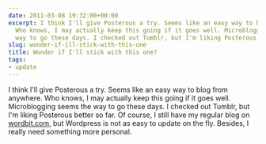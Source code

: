 ```yaml
---
date: 2011-03-08 19:32:00+00:00
excerpt: I think I'll give Posterous a try. Seems like an easy way to blog from anywhere.
  Who knows, I may actually keep this going if it goes well. Microblogging seems the
  way to go these days. I checked out Tumblr, but I'm liking Posterous better so far....
slug: wonder-if-ill-stick-with-this-one
title: Wonder if I'll stick with this one?
tags:
- update
---
```


I think I'll give Posterous a try. Seems like an easy way to blog from anywhere. Who knows, I may actually keep this going if it goes well. Microblogging seems the way to go these days. I checked out Tumblr, but I'm liking Posterous better so far. Of course, I still have my regular blog on [wordbit.com](http://wordbit.com), but Wordpress is not as easy to update on the fly. Besides, I really need something more personal.
